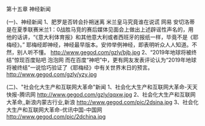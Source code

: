 第十五章 神经新闻

(一)、神经新闻
1、肥罗是否转会扑朔迷离 米兰皇马究竟谁在说谎
网易
安切洛蒂是在夏季联赛米兰1：0战胜马竞的赛后媒体见面会上做出上述辟谣性声名的，用他的话讲，“《意大利体育报》和其他意大利或者西班牙的报纸一样，毕竟不是《耶梅经》。”
耶梅经即神经，神经最早版本。安帅举例神经，即表明听众人人知道。不然，别人听不懂。
http://www.gegod.com/gzly/bjb.jpg
2、“2019年地球将被终结”惊现百度贴吧
泡泡网
而在百度“神吧”中，更有网友发表评论认为“2019年地球将被终结”一说恰巧验证了《耶梅经》中有关世界末日的预言。
http://www.gegod.com/gzly/yzy.jpg

(二)、"社会化大生产和互联网大革命"新闻
1、社会化大生产和互联网大革命-天天快报-腾讯网
http://www.gegod.com/gzly/qqxw.jpg
2、社会化大生产和互联网大革命,,新浪内蒙古行业,新浪
http://www.gegod.com/pic/2dsina.jpg
3、社会化大生产和互联网大革命-优讯中国-中国网
http://www.gegod.com/pic/2dchina.jpg